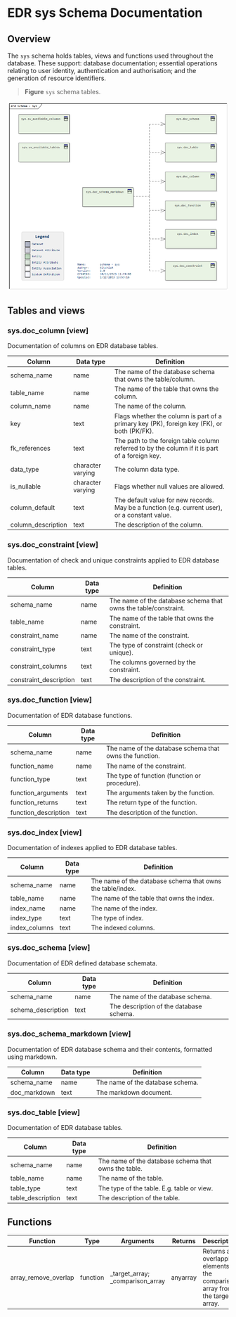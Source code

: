 [//]: # "Autogenerated from EDR database view sys.doc_schema_markdown"

# EDR sys Schema Documentation

## Overview
The `sys` schema holds tables, views and functions used throughout the database. These support: database documentation; essential operations relating to user identity, authentication and authorisation; and the generation of resource identifiers.

> __Figure__ `sys` schema tables.

![schema - sys](../figs/schema%20-%20sys.png)

## Tables and views

### sys.doc_column \[view\]

Documentation of columns on EDR database tables.

| Column | Data type | Definition |
| ------ | --------- | ---------- |
| schema_name | name | The name of the database schema that owns the table/column. |
| table_name | name | The name of the table that owns the column. |
| column_name | name | The name of the column. |
| key | text | Flags whether the column is part of a primary key (PK), foreign key (FK), or both (PK/FK). |
| fk_references | text | The path to the foreign table column referred to by the column if it is part of a foreign key. |
| data_type | character varying | The column data type. |
| is_nullable | character varying | Flags whether null values are allowed. |
| column_default | text | The default value for new records. May be a function (e.g. current user), or a constant value. |
| column_description | text | The description of the column. |

### sys.doc_constraint \[view\]

Documentation of check and unique constraints applied to EDR database tables.

| Column | Data type | Definition |
| ------ | --------- | ---------- |
| schema_name | name | The name of the database schema that owns the table/constraint. |
| table_name | name | The name of the table that owns the constraint. |
| constraint_name | name | The name of the constraint. |
| constraint_type | text | The type of constraint (check or unique). |
| constraint_columns | text | The columns governed by the constraint. |
| constraint_description | text | The description of the constraint. |

### sys.doc_function \[view\]

Documentation of EDR database functions.

| Column | Data type | Definition |
| ------ | --------- | ---------- |
| schema_name | name | The name of the database schema that owns the function. |
| function_name | name | The name of the constraint. |
| function_type | text | The type of function (function or procedure). |
| function_arguments | text | The arguments taken by the function. |
| function_returns | text | The return type of the function. |
| function_description | text | The description of the function. |

### sys.doc_index \[view\]

Documentation of indexes applied to EDR database tables.

| Column | Data type | Definition |
| ------ | --------- | ---------- |
| schema_name | name | The name of the database schema that owns the table/index. |
| table_name | name | The name of the table that owns the index. |
| index_name | name | The name of the index. |
| index_type | text | The type of index. |
| index_columns | text | The indexed columns. |

### sys.doc_schema \[view\]

Documentation of EDR defined database schemata.

| Column | Data type | Definition |
| ------ | --------- | ---------- |
| schema_name | name | The name of the database schema. |
| schema_description | text | The description of the database schema. |

### sys.doc_schema_markdown \[view\]

Documentation of EDR database schema and their contents, formatted using markdown.

| Column | Data type | Definition |
| ------ | --------- | ---------- |
| schema_name | name | The name of the database schema. |
| doc_markdown | text | The markdown document. |

### sys.doc_table \[view\]

Documentation of EDR database tables.

| Column | Data type | Definition |
| ------ | --------- | ---------- |
| schema_name | name | The name of the database schema that owns the table. |
| table_name | name | The name of the table. |
| table_type | text | The type of the table. E.g. table or view. |
| table_description | text | The description of the table. |


## Functions

| Function | Type | Arguments | Returns | Description |
| -------- | ---- | --------- | ------- | ----------- |
| array_remove_overlap | function | _target_array; _comparison_array | anyarray | Returns any overlapping elements in the comparison array from the target array. |